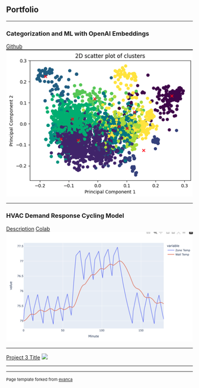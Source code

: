 ## Portfolio

---

### Categorization and ML with OpenAI Embeddings 

[Github](/https://github.com/tedfoley/PatternsAnalysis)
<img src="images/Screenshot 2023-09-12 at 18.59.25.png?raw=true"/>

---

### HVAC Demand Response Cycling Model

[Description](/sample_page.md)
[Colab](/https://colab.research.google.com/drive/14HBJovbhSre0ONfOIJTrOLwPnZpFoNP7?usp=sharing)
<img src="images/Screenshot 2023-09-03 at 18.44.39.png?raw=true"/>


---
[Project 3 Title](http://example.com/)
<img src="images/dummy_thumbnail.jpg?raw=true"/>

---




---
<p style="font-size:11px">Page template forked from <a href="https://github.com/evanca/quick-portfolio">evanca</a></p>
<!-- Remove above link if you don't want to attibute -->
